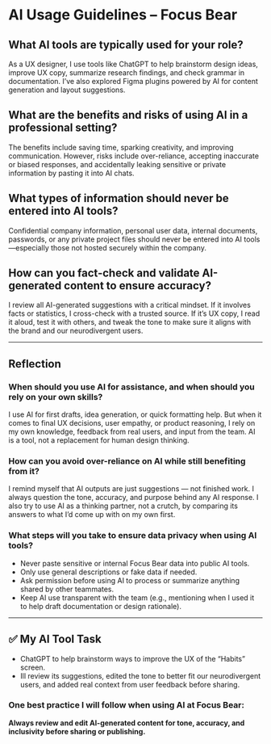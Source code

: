 # AI Usage Guidelines – Focus Bear

## What AI tools are typically used for your role?
As a UX designer, I use tools like ChatGPT to help brainstorm design ideas, improve UX copy, summarize research findings, and check grammar in documentation. I’ve also explored Figma plugins powered by AI for content generation and layout suggestions.

## What are the benefits and risks of using AI in a professional setting?
The benefits include saving time, sparking creativity, and improving communication. However, risks include over-reliance, accepting inaccurate or biased responses, and accidentally leaking sensitive or private information by pasting it into AI chats.

## What types of information should never be entered into AI tools?
Confidential company information, personal user data, internal documents, passwords, or any private project files should never be entered into AI tools—especially those not hosted securely within the company.

## How can you fact-check and validate AI-generated content to ensure accuracy?
I review all AI-generated suggestions with a critical mindset. If it involves facts or statistics, I cross-check with a trusted source. If it’s UX copy, I read it aloud, test it with others, and tweak the tone to make sure it aligns with the brand and our neurodivergent users.

---

## Reflection

### When should you use AI for assistance, and when should you rely on your own skills?
I use AI for first drafts, idea generation, or quick formatting help. But when it comes to final UX decisions, user empathy, or product reasoning, I rely on my own knowledge, feedback from real users, and input from the team. AI is a tool, not a replacement for human design thinking.

### How can you avoid over-reliance on AI while still benefiting from it?
I remind myself that AI outputs are just suggestions — not finished work. I always question the tone, accuracy, and purpose behind any AI response. I also try to use AI as a thinking partner, not a crutch, by comparing its answers to what I’d come up with on my own first.

### What steps will you take to ensure data privacy when using AI tools?
- Never paste sensitive or internal Focus Bear data into public AI tools.
- Only use general descriptions or fake data if needed.
- Ask permission before using AI to process or summarize anything shared by other teammates.
- Keep AI use transparent with the team (e.g., mentioning when I used it to help draft documentation or design rationale).

---

## ✅ My AI Tool Task

-  ChatGPT to help brainstorm ways to improve the UX of the “Habits” screen.  
- Ill review its suggestions, edited the tone to better fit our neurodivergent users, and added real context from user feedback before sharing.  

### One best practice I will follow when using AI at Focus Bear:
**Always review and edit AI-generated content for tone, accuracy, and inclusivity before sharing or publishing.**
